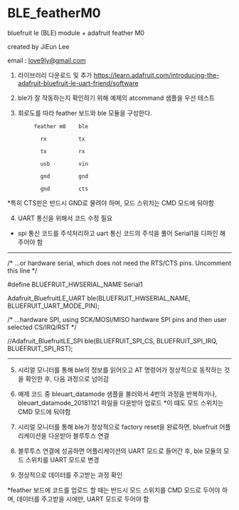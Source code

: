 # BLE_featherM0
bluefruit le (BLE) module + adafruit feather M0

created by JiEun Lee 

email : love9ly@gmail.com

1. 라이브러리 다운로드 및 추가
https://learn.adafruit.com/introducing-the-adafruit-bluefruit-le-uart-friend/software

2. ble가 잘 작동하는지 확인하기 위해 예제의 atcommand 샘플을 우선 테스트

3. 회로도를 따라 feather 보드와 ble 모듈을 구성한다.

            feather m0    ble
            
              rx          tx
              
              tx          rx
              
              usb         vin
              
              gnd         gnd
              
              gnd         cts
  
*특히 CTS핀은 반드시 GND로 물려야 하며, 모드 스위치는 CMD 모드에 둬야함

4. UART 통신을 위해서 코드 수정 필요
  - spi 통신 코드를 주석처리하고 uart 통신 코드의 주석을 풀어 Serial1을 디파인 해 주어야 함
  
----------------------------------------------------------------------------------------------------

/* ...or hardware serial, which does not need the RTS/CTS pins. Uncomment this line */

#define BLUEFRUIT_HWSERIAL_NAME      Serial1

Adafruit_BluefruitLE_UART ble(BLUEFRUIT_HWSERIAL_NAME, BLUEFRUIT_UART_MODE_PIN);

/* ...hardware SPI, using SCK/MOSI/MISO hardware SPI pins and then user selected CS/IRQ/RST */

//Adafruit_BluefruitLE_SPI ble(BLUEFRUIT_SPI_CS, BLUEFRUIT_SPI_IRQ, BLUEFRUIT_SPI_RST);

----------------------------------------------------------------------------------------------------

5. 시리얼 모니터를 통해 ble의 정보를 읽어오고 AT 명령어가 정상적으로 동작하는 것을 확인한 후, 다음 과정으로 넘어감

6. 예제 코드 중 bleuart_datamode 샘플을 불러와서 4번의 과정을 반복하거나, bleuart_datamode_20181121 파일을 다운받아 업로드
  *이 떄도 모드 스위치는 CMD 모드에 둬야함
  
7. 시리얼 모니터를 통해 ble가 정상적으로 factory reset을 완료하면, bluefruit 어플리케이션을 다운받아 블루투스 연결

8. 블루투스 연결에 성공하면 어플리케이션의 UART 모드로 들어간 후, ble 모듈의 모드 스위치를 UART 모드로 변경

9. 정상적으로 데이터를 주고받는 과정 확인

*feather 보드에 코드를 업로드 할 때는 반드시 모드 스위치를 CMD 모드로 두어야 하며,
  데이터를 주고받을 시에만, UART 모드로 두어야 함
